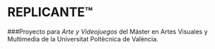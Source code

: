 # **REPLICANTE™**

###Proyecto para _Arte y Videojuegos_ del Máster en Artes Visuales y Multimedia de la Universitat Poltècnica de València. 
